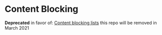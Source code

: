 # Content Blocking

**Deprecated** in favor of: [Content blocking lists](https://github.com/duckduckgo/content-blocking-lists) this repo will be removed in March 2021
